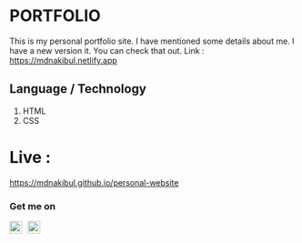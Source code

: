 # PORTFOLIO
This is my personal portfolio site. I have mentioned some details about me. I have a new version it. You can check that out. Link : https://mdnakibul.netlify.app
## Language / Technology
1. HTML
2. CSS
# Live : 
https://mdnakibul.github.io/personal-website

### Get me on 

 [<img align="left" alt="Md Nakibul Hosen | LinkedIn" width="22px" style="margin-right:10px;" src="https://cdn.jsdelivr.net/npm/simple-icons@v3/icons/linkedin.svg" />][linkedin]
 [<img align="left" alt="Md Nakibul Hosen | Medium" width="22px" src="https://cdn.jsdelivr.net/npm/simple-icons@v3/icons/medium.svg" />][medium]


[linkedin]: https://www.linkedin.com/in/md-nakibul-hosen-nahid/
[medium]: https://nakibulhosen.medium.com/